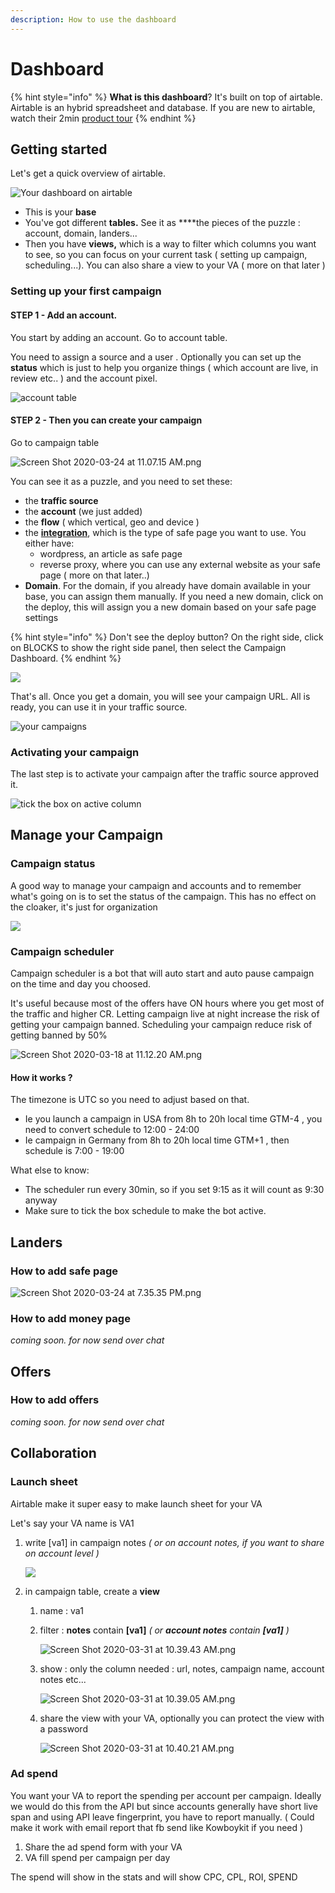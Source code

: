```yaml
---
description: How to use the dashboard
---
```


# Dashboard

{% hint style="info" %}
**What is this dashboard**? It's built on top of airtable. Airtable is an hybrid spreadsheet and database. If you are new to airtable, watch their 2min [product tour](https://airtable.com/product)
{% endhint %}

## Getting started

Let's get a quick overview of airtable.

![Your dashboard on airtable](https://raw.githubusercontent.com/blackhatflow/storage/master/2020/03/24-10-58-14-Screen%20Shot%202020-03-24%20at%2010.53.53%20AM.png)

* This is your **base**
* You've got different **tables.** See it as ****the pieces of the puzzle : account, domain, landers...
* Then you have **views,** which is a way to filter which columns you want to see, so you can focus on your current task \( setting up campaign, scheduling...\). You can also share a view to your VA \( more on that later \)

### Setting up your first campaign

#### STEP 1 - Add an account.

You start by adding an account. Go to account table.

You need to assign a source and a user . Optionally you can set up the **status** which is just to help you organize things \( which account are live, in review etc.. \) and the account pixel.

![account table](https://raw.githubusercontent.com/blackhatflow/storage/master/2020/03/24-11-03-55-Screen%20Shot%202020-03-24%20at%2011.03.17%20AM.png)



#### STEP 2 - Then you can create your campaign

Go to campaign table

![Screen Shot 2020-03-24 at 11.07.15 AM.png](https://raw.githubusercontent.com/blackhatflow/storage/master/2020/03/24-11-08-07-Screen%20Shot%202020-03-24%20at%2011.07.15%20AM.png)

You can see it as a puzzle, and you need to set these:

* the **traffic source**
* the **account** \(we just added\)
* the **flow** \( which vertical, geo and device \)
* the [**integration**](dashboard.md#integration), which is the type of safe page you want to use. You either have:
  *  wordpress, an article as safe page 
  *  reverse proxy, where you can use any external website as your safe page \( more on that later..\)
* **Domain**. For the domain, if you already have domain available in your base, you can assign them manually. If you need a new domain, click on the deploy, this will assign you a new domain based on your safe page settings

{% hint style="info" %}
Don't see the deploy button? On the right side, click on BLOCKS to show the right side panel, then select the Campaign Dashboard.
{% endhint %}

![](../.gitbook/assets/screen-shot-2020-04-07-at-10.07.30-am.png)

That's all. Once you get a domain, you will see your campaign URL. All is ready, you can use it in your traffic source.

![your campaigns](https://raw.githubusercontent.com/blackhatflow/storage/master/2020/03/24-11-11-46-Screen%20Shot%202020-03-24%20at%2011.11.41%20AM.png)



### Activating your campaign 

The last step is to activate your campaign after the traffic source approved it.

![tick the box on active column](https://raw.githubusercontent.com/blackhatflow/storage/master/2020/03/24-11-13-06-Screen%20Shot%202020-03-24%20at%2011.12.43%20AM.png)

## Manage your Campaign

### Campaign status

A good way to manage your campaign and accounts and to remember what's going on is to set the status of the campaign. This has no effect on the cloaker, it's just for organization

![](../.gitbook/assets/screen-shot-2020-04-07-at-9.04.00-am%20%281%29.png)

### Campaign scheduler

Campaign scheduler is a bot that will auto start and auto pause campaign on the time and day you choosed.

It's useful because most of the offers have ON hours where you get most of the traffic and higher CR. Letting campaign live at night increase the risk of getting your campaign banned. Scheduling your campaign reduce risk of getting banned by 50%

![Screen Shot 2020-03-18 at 11.12.20 AM.png](https://raw.githubusercontent.com/blackhatflow/storage/master/2020/03/20-15-49-12-Screen%20Shot%202020-03-18%20at%2011.12.20%20AM.png)

#### How it works ?

The timezone is UTC so you need to adjust based on that.

* Ie you launch a campaign in USA from 8h to 20h local time GTM-4 , you need to convert schedule to 12:00 - 24:00
* Ie campaign in Germany from 8h to 20h local time GTM+1 , then schedule is 7:00 - 19:00

What else to know:

* The scheduler run every 30min, so if you set 9:15 as it will count as 9:30 anyway
* Make sure to tick the box schedule to make the bot active.

## Landers

### How to add safe page

![Screen Shot 2020-03-24 at 7.35.35 PM.png](https://raw.githubusercontent.com/blackhatflow/storage/master/2020/03/25-15-24-00-Screen%20Shot%202020-03-24%20at%207.35.35%20PM.png)

### How to add money page

_coming soon. for now send over chat_

## Offers

### How to add offers

_coming soon. for now send over chat_

## Collaboration

### Launch sheet

Airtable make it super easy to make launch sheet for your VA

Let's say your VA name is VA1

1. write \[va1\] in campaign notes _\( or on account notes, if you want to share on account level \)_

   ![](https://raw.githubusercontent.com/blackhatflow/storage/master/2020/03/31-10-32-58-Screen%20Shot%202020-03-31%20at%2010.28.57%20AM.png)

2. in campaign table, create a **view** 
   1. name : va1
   2. filter : **notes** contain **\[va1\]** _\( or **account notes** contain **\[va1\]** \)_

      ![Screen Shot 2020-03-31 at 10.39.43 AM.png](https://raw.githubusercontent.com/blackhatflow/storage/master/2020/03/31-10-39-49-Screen%20Shot%202020-03-31%20at%2010.39.43%20AM.png)

   3. show : only the column needed : url, notes, campaign name, account notes etc...

      ![Screen Shot 2020-03-31 at 10.39.05 AM.png](https://raw.githubusercontent.com/blackhatflow/storage/master/2020/03/31-10-39-17-Screen%20Shot%202020-03-31%20at%2010.39.05%20AM.png)

   4. share the view with your VA, optionally you can protect the view with a password

      ![Screen Shot 2020-03-31 at 10.40.21 AM.png](https://raw.githubusercontent.com/blackhatflow/storage/master/2020/03/31-10-40-50-Screen%20Shot%202020-03-31%20at%2010.40.21%20AM.png)

### Ad spend

You want your VA to report the spending per account per campaign. Ideally we would do this from the API but since accounts generally have short live span and using API leave fingerprint, you have to report manually. \( Could make it work with email report that fb send like Kowboykit if you need \)

1. Share the ad spend form with your VA
2. VA fill spend per campaign per day

The spend will show in the stats and will show CPC, CPL, ROI, SPEND

